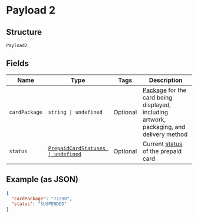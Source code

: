 
# Payload 2

## Structure

`Payload2`

## Fields

| Name | Type | Tags | Description |
|  --- | --- | --- | --- |
| `cardPackage` | `string \| undefined` | Optional | [Package](#/rest/models/structures/prepaid-card-package) for the card being displayed, including artwork, packaging, and delivery method |
| `status` | [`PrepaidCardStatuses \| undefined`](../../doc/models/prepaid-card-statuses.md) | Optional | Current [status](#/rest/models/structures/prepaid-card-status) of the prepaid card |

## Example (as JSON)

```json
{
  "cardPackage": "71290",
  "status": "SUSPENDED"
}
```

